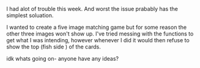 I had alot of trouble this week. And worst the issue prabably has the simplest soluation. 

I wanted to create a five image matching game but for some reason the other three images won't show up. I've tried messing with the functions to get what I was intending, however whenever I did it would then refuse to show the top (fish side ) of the cards. 

idk whats going on- anyone have any ideas? 